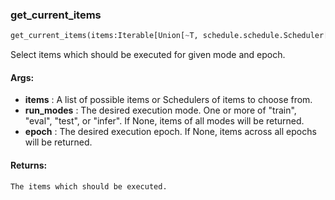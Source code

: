 

### get_current_items
```python
get_current_items(items:Iterable[Union[~T, schedule.schedule.Scheduler[~T]]], run_modes:Union[str, Iterable[str], NoneType]=None, epoch:Union[int, NoneType]=None) -> List[~T]
```
Select items which should be executed for given mode and epoch.

#### Args:

* **items** :  A list of possible items or Schedulers of items to choose from.
* **run_modes** :  The desired execution mode. One or more of "train", "eval", "test", or "infer". If None, items of        all modes will be returned.
* **epoch** :  The desired execution epoch. If None, items across all epochs will be returned.

#### Returns:
    The items which should be executed.